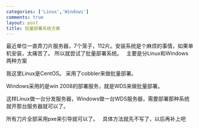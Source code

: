 ```yaml
--- 
categories: ['Linux','Windows']
comments: true
layout: post
title: 批量部署系统方案
---
```

最近单位一直弄刀片服务器，7个笼子，112片。安装系统是个麻烦的事情，如果单机安装，太痛苦了。
所以就尝试了批量部署系统。
 
主要是分Linux和Windows两种方案

我这里Linux是CentOS。 采用了cobbler来做批量部署。

Windows采用的是win 2008的部署服务，就是WDS来做批量部署。

这样Linux做一台分发服务器，Windows做一台WDS服务器，需要部署那种系统就开那台服务器就可以了。

所有刀片全部采用pxe来引导就可以了。
 
具体方法就先不写了，以后再补上吧
 
